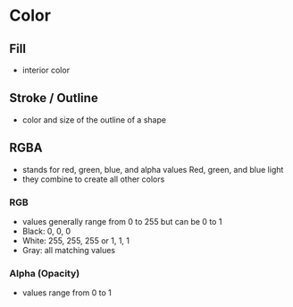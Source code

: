 # Color

## Fill

* interior color

## Stroke / Outline

* color and size of the outline of a shape

## **RGBA**

* stands for red, green, blue, and alpha values Red, green, and blue light
* they combine to create all other colors

### RGB

* values generally range from 0 to 255 but can be 0 to 1
* Black: 0, 0, 0
* White: 255, 255, 255 or 1, 1, 1
* Gray: all matching values

### **Alpha \(Opacity\)**

* values range from 0 to 1

